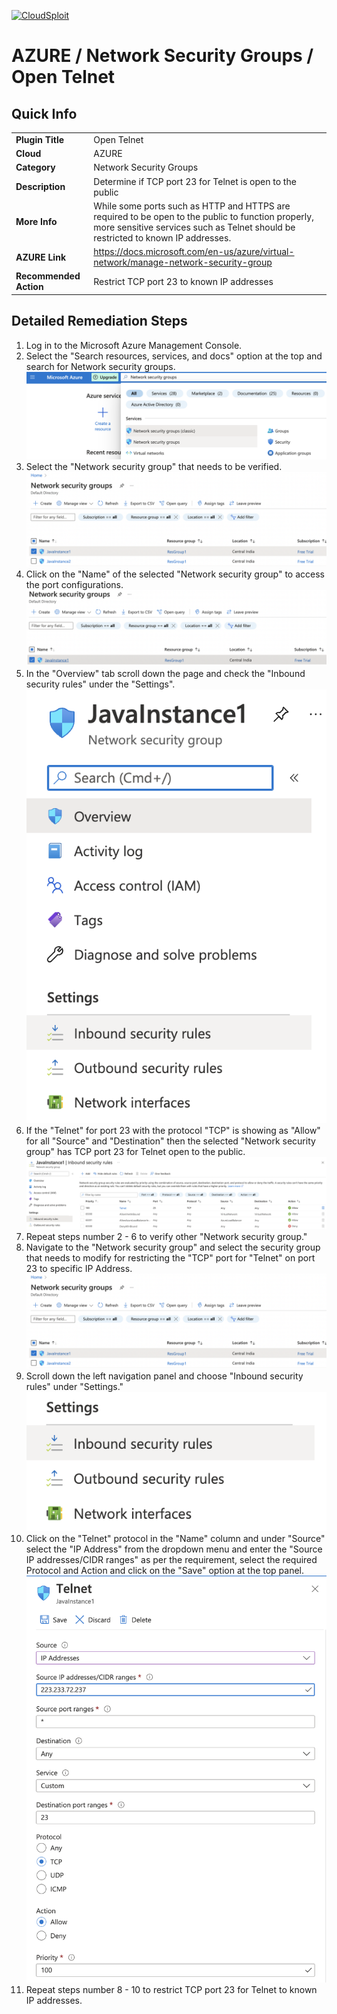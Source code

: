 [![CloudSploit](https://cloudsploit.com/img/logo-new-big-text-100.png "CloudSploit")](https://cloudsploit.com)

# AZURE / Network Security Groups / Open Telnet

## Quick Info

| | |
|-|-|
| **Plugin Title** | Open Telnet |
| **Cloud** | AZURE |
| **Category** | Network Security Groups |
| **Description** | Determine if TCP port 23 for Telnet is open to the public |
| **More Info** | While some ports such as HTTP and HTTPS are required to be open to the public to function properly, more sensitive services such as Telnet should be restricted to known IP addresses. |
| **AZURE Link** | https://docs.microsoft.com/en-us/azure/virtual-network/manage-network-security-group |
| **Recommended Action** | Restrict TCP port 23 to known IP addresses |

## Detailed Remediation Steps


1. Log in to the Microsoft Azure Management Console.
2. Select the "Search resources, services, and docs" option at the top and search for Network security groups. </br> <img src="/resources/azure/networksecuritygroups/open-telnet/step2.png"/>
3. Select the "Network security group" that needs to be verified. </br> <img src="/resources/azure/networksecuritygroups/open-telnet/step3.png"/>
4. Click on the "Name" of the selected "Network security group" to access the port configurations. </br> <img src="/resources/azure/networksecuritygroups/open-telnet/step4.png"/>
5. In the "Overview" tab scroll down the page and check the "Inbound security rules" under the "Settings". </br> <img src="/resources/azure/networksecuritygroups/open-telnet/step5.png"/>
6. If the "Telnet" for port 23 with the protocol "TCP" is showing as "Allow" for all "Source" and "Destination" then the selected  "Network security group" has TCP port 23 for Telnet open to the public. </br> <img src="/resources/azure/networksecuritygroups/open-telnet/step6.png"/>
7. Repeat steps number 2 - 6 to verify other "Network security group." </br>
8. Navigate to the "Network security group" and select the security group that needs to modify for restricting the "TCP" port for "Telnet" on port 23 to specific IP Address.</br> <img src="/resources/azure/networksecuritygroups/open-telnet/step8.png"/>
9. Scroll down the left navigation panel and choose "Inbound security rules" under "Settings."</br> <img src="/resources/azure/networksecuritygroups/open-telnet/step9.png"/>
10. Click on the "Telnet" protocol in the "Name" column and under "Source" select the "IP Address" from the dropdown menu and enter the "Source IP addresses/CIDR ranges" as per the requirement, select the required Protocol and Action and click on the "Save" option at the top panel. </br> <img src="/resources/azure/networksecuritygroups/open-telnet/step10.png"/>
11. Repeat steps number 8 - 10 to restrict TCP port 23 for Telnet to known IP addresses.</br>
